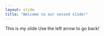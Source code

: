 ```yaml
---
layout: slide
title: "Welcome to our second slide!"
---
```

This is my slide
Use the left arrow to go back!